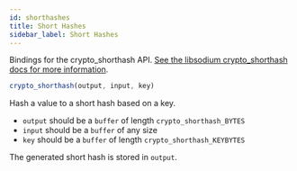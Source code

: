 ```yaml
---
id: shorthashes
title: Short Hashes
sidebar_label: Short Hashes
---
```


Bindings for the crypto_shorthash API. [See the libsodium crypto_shorthash docs for more information](https://download.libsodium.org/doc/hashing/short-input_hashing).

``` js
crypto_shorthash(output, input, key)
```
Hash a value to a short hash based on a key.
* `output` should be a `buffer` of length `crypto_shorthash_BYTES`
* `input` should be a `buffer` of any size
* `key` should be a `buffer` of length `crypto_shorthash_KEYBYTES`

The generated short hash is stored in `output`.
